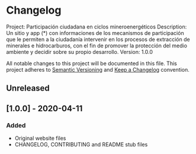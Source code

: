 # Changelog
Project: Participación ciudadana en ciclos mineroenergéticos
Description: Un sitio y app (*) con informaciones de los mecanismos de participación que le permiten a la ciudadanía intervenir en los procesos de extracción de minerales e hidrocarburos, con el fin de promover la protección del medio ambiente y decidir sobre su propio desarrollo.
Version: 1.0.0

All notable changes to this project will be documented in this file.
This project adheres to [Semantic Versioning](http://semver.org/) and [Keep a Changelog](https://keepachangelog.com/en/1.1.0/) convention.

## Unreleased

## [1.0.0] - 2020-04-11

### Added
- Original website files
- CHANGELOG, CONTRIBUTING and README stub files
